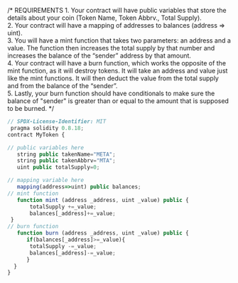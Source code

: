 
/* REQUIREMENTS 1. Your contract will have public variables that store the details about your coin (Token Name, Token Abbrv., Total Supply).      
2. Your contract will have a mapping of addresses to balances (address => uint).    
3. You will have a mint function that takes two parameters: an address and a value. The function then increases the total supply by that number and increases the balance of the “sender” address by that amount.              
4. Your contract will have a burn function, which works the opposite of the mint function, as it will destroy tokens. It will take an address and value just like the mint functions. It will then deduct the value from the total supply and from the balance of the “sender”.                             
5. Lastly, your burn function should have conditionals to make sure the balance of "sender" is greater than or equal to the amount that is supposed to be burned. */

```javascript
// SPDX-License-Identifier: MIT
 pragma solidity 0.8.18;
contract MyToken {

// public variables here
   string public takenName="META";
   string public takenAbbrv="MTA";
   uint public totalSupply=0;

// mapping variable here
   mapping(address=>uint) public balances;
// mint function
   function mint (address _address, uint _value) public {
       totalSupply +=_value;
       balances[_address]+=_value;
 }
// burn function
   function burn (address _address, uint _value) public {
      if(balances[_address]>=_value){
       totalSupply -=_value;
       balances[_address]-=_value;
      }
  }
}

